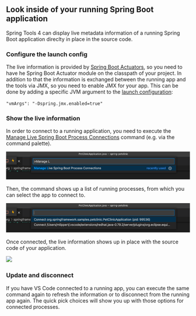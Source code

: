 ## Look inside of your running Spring Boot application

Spring Tools 4 can display live metadata information of a running Spring Boot application direclty in place in the source code.

### Configure the launch config

The live information is provided by [Spring Boot Actuators](https://docs.spring.io/spring-boot/docs/current/reference/htmlsingle/#actuator), so you need to have he Spring Boot Actuator module on the classpath of your project. In addition to that the information is exchanged between the running app and the tools via JMX, so you need to enable JMX for your app. This can be done by adding a specific JVM argument to the [launch configuration](command:workbench.action.debug.configure):

`"vmArgs": "-Dspring.jmx.enabled=true"`

### Show the live information

In order to connect to a running application, you need to execute the [Manage Live Spring Boot Process Connections](vscode-spring-boot.live-hover.connect) command (e.g. via the command palette).

![](manage-live-connections.png)

Then, the command shows up a list of running processes, from which you can select the app to connect to.

![](manage-live-connections-connect.png)

Once connected, the live information shows up in place with the source code of your application.

![](https://spring.io/images/tools-img4-4257680a0b50b006044ef88d7234ca92.jpg)

### Update and disconnect

If you have VS Code connected to a running app, you can execute the same command again to refresh the information or to disconnect from the running app again. The quick pick choices will show you up with those options for connected processes.


